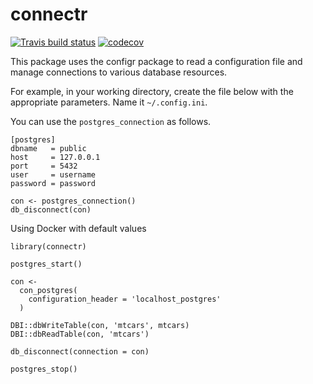 # connectr

<!--  http://jtleek.com/protocols/travis_bioc_devel/ -->
<!-- badges: start -->
  [![Travis build status](https://travis-ci.org/fdrennan/connectr.svg?branch=master)](https://travis-ci.org/fdrennan/connectr)
  [![codecov](https://codecov.io/gh/fdrennan/connectr/branch/master/graph/badge.svg)](https://codecov.io/gh/fdrennan/connectr)
<!-- badges: end -->
  
  
This package uses the configr package to read a configuration file and manage connections to various database resources.

For example, in your working directory, create the file below with the appropriate parameters. Name it `~/.config.ini`.

You can use the `postgres_connection` as follows.

```
[postgres]
dbname   = public
host     = 127.0.0.1
port     = 5432
user     = username
password = password
```

```
con <- postgres_connection()
db_disconnect(con)
```


Using Docker with default values
```
library(connectr)

postgres_start()

con <-
  con_postgres(
    configuration_header = 'localhost_postgres'
  )

DBI::dbWriteTable(con, 'mtcars', mtcars)
DBI::dbReadTable(con, 'mtcars')

db_disconnect(connection = con)

postgres_stop()
```
